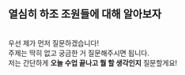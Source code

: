 ## 열심히 하조 조원들에 대해 알아보자
<br> 우선 제가 먼저 질문하겠습니다!
<br> 주제는 딱히 없고 궁금한 거 질문해주시면 됩니다.
<br> 저는 간단하게 **오늘 수업 끝나고 뭘 할 생각인지** 질문할게요!